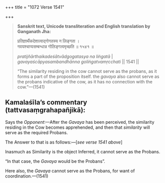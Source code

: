 +++
title = "1072 Verse 1541"

+++
> **Sanskrit text, Unicode transliteration and English translation by Ganganath Jha:** 
>
> प्रतिज्ञार्थैकदेशात्वाद्गोगतस्य न लिङ्गता ।  
> गवयश्चाप्यसम्बन्धान्न गोलिङ्गत्वमृच्छति ॥ १५४१ ॥ 
>
> *pratijñārthaikadeśātvādgogatasya na liṅgatā* \|  
> *gavayaścāpyasambandhānna goliṅgatvamṛcchati* \|\| 1541 \|\| 
>
> “The similarity residing in the cow cannot serve as the probans, as it forms a part of the proposition itself. the *gavaya* also cannot serve as the probans indicative of the cow, as it has no connection with the cow.”—(1541)



## Kamalaśīla’s commentary (tattvasaṃgrahapañjikā):

Says the *Opponent*:—After the *Gavaya* has been perceived, the similarity residing in the Cow becomes apprehended, and then that *similarity* will serve as the required Probans.

The Answer to that is as follows:—[*see verse 1541 above*]

Inasmuch as Similarity is the object Inferred, it cannot serve as the Probans.

“In that case, the *Gavaya* would be the Probans”.

Here also, the *Gavaya* cannot serve as the Probans, for want of coordination.—(1541)


